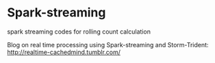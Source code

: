 Spark-streaming
===============

spark streaming codes for rolling count calculation


Blog on real time processing using Spark-streaming and Storm-Trident: http://realtime-cachedmind.tumblr.com/
